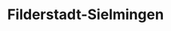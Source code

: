 ---
title: Filderstadt-Sielmingen
url: /filderstadt-sielmingen/
latitude: 48.671
longitude: 9.241
---